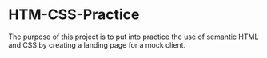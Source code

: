 # HTM-CSS-Practice
The purpose of this project is to put into practice the use of semantic HTML and CSS by creating a landing page for a mock client.
